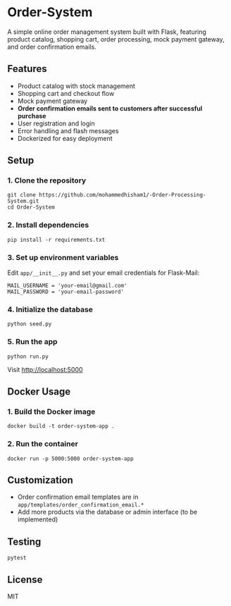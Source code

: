 # Order-System

A simple online order management system built with Flask, featuring product catalog, shopping cart, order processing, mock payment gateway, and order confirmation emails.

## Features
- Product catalog with stock management
- Shopping cart and checkout flow
- Mock payment gateway
- **Order confirmation emails sent to customers after successful purchase**
- User registration and login
- Error handling and flash messages
- Dockerized for easy deployment

## Setup

### 1. Clone the repository
```
git clone https://github.com/mohammedhisham1/-Order-Processing-System.git
cd Order-System
```

### 2. Install dependencies
```
pip install -r requirements.txt
```

### 3. Set up environment variables
Edit `app/__init__.py` and set your email credentials for Flask-Mail:
```
MAIL_USERNAME = 'your-email@gmail.com'
MAIL_PASSWORD = 'your-email-password'
```

### 4. Initialize the database
```
python seed.py
```

### 5. Run the app
```
python run.py
```
Visit [http://localhost:5000](http://localhost:5000)

## Docker Usage

### 1. Build the Docker image
```
docker build -t order-system-app .
```

### 2. Run the container
```
docker run -p 5000:5000 order-system-app
```

## Customization
- Order confirmation email templates are in `app/templates/order_confirmation_email.*`
- Add more products via the database or admin interface (to be implemented)

## Testing
```
pytest
```

## License
MIT 
